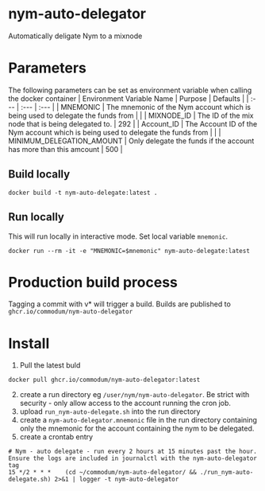 # nym-auto-delegator
Automatically deligate Nym to a mixnode

# Parameters
The following parameters can be set as environment variable when calling the docker container
| Environment Variable Name | Purpose | Defaults |
| :--- | :--- | :--- |
| MNEMONIC | The mnemonic of the Nym account which is being used to delegate the funds from | |
| MIXNODE_ID | The ID of the mix node that is being delegated to. | 292 |
| Account_ID | The Account ID of the Nym account which is being used to delegate the funds from | |
| MINIMUM_DELEGATION_AMOUNT | Only delegate the funds if the account has more than this amcount | 500 |

## Build locally
```
docker build -t nym-auto-delegate:latest .
```

## Run locally
This will run locally in interactive mode.
Set local variable ```mnemonic```.
```
docker run --rm -it -e "MNEMONIC=$mnemonic" nym-auto-delegate:latest
```

# Production build process
Tagging a commit with v* will trigger a build.  Builds are published to ```ghcr.io/commodum/nym-auto-delegator```

# Install
1) Pull the latest buld 
```
docker pull ghcr.io/commodum/nym-auto-delegator:latest
```
2) create a run directory eg ```/user/nym/nym-auto-delegator```. Be strict with security - only allow access to the account running the cron job.
3) upload ```run_nym-auto-delegate.sh``` into the run directory
4) create a ```nym-auto-delegator.mnemonic``` file in the run directory containing only the mnemonic for the account containing the nym to be delegated.
5) create a crontab entry
```
# Nym - auto delegate - run every 2 hours at 15 minutes past the hour.  Ensure the logs are included in journalctl with the nym-auto-delegator tag
15 */2 * * *    (cd ~/commodum/nym-auto-delegator/ && ./run_nym-auto-delegate.sh) 2>&1 | logger -t nym-auto-delegator
```

